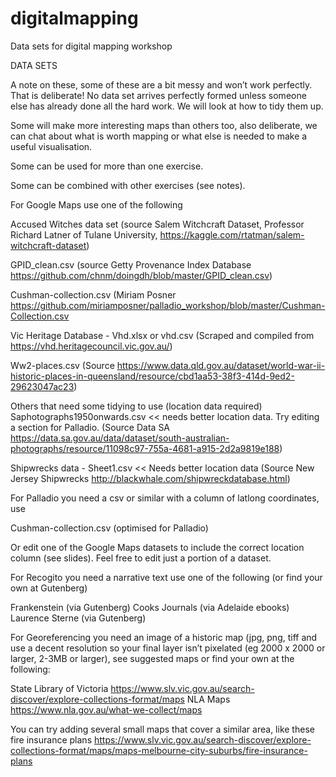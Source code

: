 # digitalmapping
Data sets for digital mapping workshop

DATA SETS

A note on these, some of these are a bit messy and won’t work perfectly. That is deliberate! No data set arrives perfectly formed unless someone else has already done all the hard work. We will look at how to tidy them up. 

Some will make more interesting maps than others too, also deliberate, we can chat about what is worth mapping or what else is needed to make a useful visualisation.

Some can be used for more than one exercise. 

Some can be combined with other exercises (see notes).

For Google Maps use one of the following

Accused Witches data set (source Salem Witchcraft Dataset, Professor Richard Latner of Tulane University, https://kaggle.com/rtatman/salem-witchcraft-dataset)

GPID_clean.csv (source Getty Provenance Index Database https://github.com/chnm/doingdh/blob/master/GPID_clean.csv)

Cushman-collection.csv (Miriam Posner https://github.com/miriamposner/palladio_workshop/blob/master/Cushman-Collection.csv

Vic Heritage Database - Vhd.xlsx or vhd.csv (Scraped and compiled from https://vhd.heritagecouncil.vic.gov.au/)

Ww2-places.csv (Source https://www.data.qld.gov.au/dataset/world-war-ii-historic-places-in-queensland/resource/cbd1aa53-38f3-414d-9ed2-29623047ac23)

Others that need some tidying to use (location data required)
Saphotographs1950onwards.csv << needs better location data. Try editing a section for Palladio. (Source Data SA https://data.sa.gov.au/data/dataset/south-australian-photographs/resource/11098c97-755a-4681-a915-2d2a9819e188)

Shipwrecks data - Sheet1.csv << Needs better location data (Source New Jersey Shipwrecks http://blackwhale.com/shipwreckdatabase.html)

For Palladio you need a csv or similar with a column of latlong coordinates, use

Cushman-collection.csv (optimised for Palladio)

Or edit one of the Google Maps datasets to include the correct location column (see slides). Feel free to edit just a portion of a dataset.

For Recogito you need a narrative text use one of the following (or find your own at Gutenberg)

Frankenstein (via Gutenberg)
Cooks Journals (via Adelaide ebooks)
Laurence Sterne (via Gutenberg)

For Georeferencing you need an image of a historic map (jpg, png, tiff and use a decent resolution so your final layer isn’t pixelated (eg 2000 x 2000 or larger, 2-3MB or larger), see suggested maps or find your own at the following:

State Library of Victoria
https://www.slv.vic.gov.au/search-discover/explore-collections-format/maps
NLA Maps
https://www.nla.gov.au/what-we-collect/maps

You can try adding several small maps that cover a similar area, like these fire insurance plans
https://www.slv.vic.gov.au/search-discover/explore-collections-format/maps/maps-melbourne-city-suburbs/fire-insurance-plans

